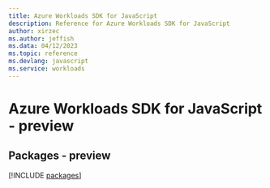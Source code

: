 ```yaml
---
title: Azure Workloads SDK for JavaScript
description: Reference for Azure Workloads SDK for JavaScript
author: xirzec
ms.author: jeffish
ms.data: 04/12/2023
ms.topic: reference
ms.devlang: javascript
ms.service: workloads
---
```

# Azure Workloads SDK for JavaScript - preview
## Packages - preview
[!INCLUDE [packages](workloads-index.md)]